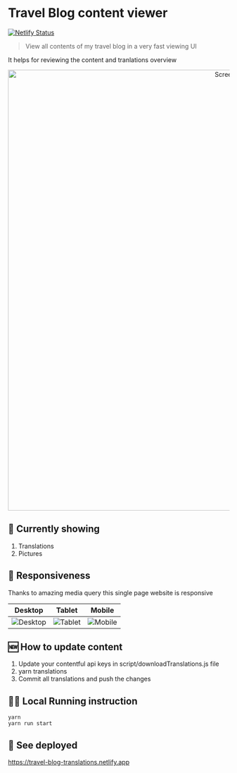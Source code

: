 # Travel Blog content viewer

[![Netlify Status](https://api.netlify.com/api/v1/badges/475d5800-8d51-4327-a1d6-b834d3ff8a65/deploy-status)](https://app.netlify.com/sites/travel-blog-translations/deploys)

> View all contents of my travel blog in a very fast viewing UI

It helps for reviewing the content and tranlations overview

<p align="center">
  <img height="auto" width="1000px" alt="Screenshot" src="https://cdn.jsdelivr.net/gh/ayonious/translations-viewer@master/documentation/screenshot.desktop.png">
</p>

## 🔬 Currently showing

1. Translations
2. Pictures

## 📱 Responsiveness

Thanks to amazing media query this single page website is responsive

| Desktop                                                                                                            | Tablet                                                                                                           | Mobile                                                                                                           |
| ------------------------------------------------------------------------------------------------------------------ | ---------------------------------------------------------------------------------------------------------------- | ---------------------------------------------------------------------------------------------------------------- |
| ![Desktop](https://cdn.jsdelivr.net/gh/ayonious/translations-viewer@master/documentation/screenshot.desktop.2.png) | ![Tablet](https://cdn.jsdelivr.net/gh/ayonious/translations-viewer@master/documentation/screenshot.tablet.2.png) | ![Mobile](https://cdn.jsdelivr.net/gh/ayonious/translations-viewer@master/documentation/screenshot.mobile.2.png) |

## 🆕 How to update content

1. Update your contentful api keys in script/downloadTranslations.js file
2. yarn translations
3. Commit all translations and push the changes

## 🏃‍♂️ Local Running instruction

```
yarn
yarn run start
```

## 🚀 See deployed

https://travel-blog-translations.netlify.app
